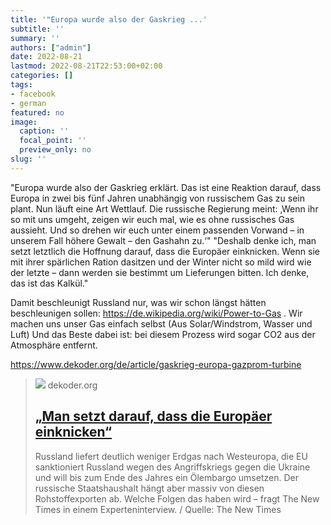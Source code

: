 ```yaml
---
title: '"Europa wurde also der Gaskrieg ...'
subtitle: ''
summary: ''
authors: ["admin"]
date: 2022-08-21
lastmod: 2022-08-21T22:53:00+02:00
categories: []
tags:
- facebook
- german
featured: no
image:
  caption: ''
  focal_point: ''
  preview_only: no
slug: ''
---
```

"Europa wurde also der Gaskrieg erklärt. Das ist eine Reaktion darauf, dass Europa in zwei bis fünf Jahren unabhängig von russischem Gas zu sein plant. Nun läuft eine Art Wettlauf. Die russische Regierung meint: ‚Wenn ihr so mit uns umgeht, zeigen wir euch mal, wie es ohne russisches Gas aussieht. Und so drehen wir euch unter einem passenden Vorwand – in unserem Fall höhere Gewalt – den Gashahn zu.‘"
"Deshalb denke ich, man setzt letztlich die Hoffnung darauf, dass die Europäer einknicken. Wenn sie mit ihrer spärlichen Ration dasitzen und der Winter nicht so mild wird wie der letzte – dann werden sie bestimmt um Lieferungen bitten. Ich denke, das ist das Kalkül."

Damit beschleunigt Russland nur, was wir schon längst hätten beschleunigen sollen: https://de.wikipedia.org/wiki/Power-to-Gas . Wir machen uns unser Gas einfach selbst (Aus Solar/Windstrom, Wasser und Luft) Und das Beste dabei ist: bei diesem Prozess wird sogar CO2 aus der Atmosphäre entfernt. 

https://www.dekoder.org/de/article/gaskrieg-europa-gazprom-turbine
> [![](https://www.dekoder.org/sites/default/files/var_2_ru_krutichin-social.png)](https://www.dekoder.org/de/article/gaskrieg-europa-gazprom-turbine)
> dekoder.org
> ## [„Man setzt darauf, dass die Europäer einknicken“](https://www.dekoder.org/de/article/gaskrieg-europa-gazprom-turbine)
>
>Russland liefert deutlich weniger Erdgas nach Westeuropa, die EU sanktioniert Russland wegen des Angriffskriegs gegen die Ukraine und will bis zum Ende des Jahres ein Ölembargo umsetzen. Der russische Staatshaushalt hängt aber massiv von diesen Rohstoffexporten ab. Welche Folgen das haben wird – fragt The New Times in einem Experteninterview. / Quelle: The New Times


